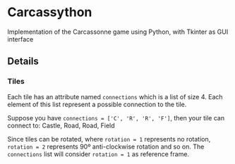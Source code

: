 # Carcassython
Implementation of the Carcassonne game using Python, with Tkinter as GUI interface 

## Details

### Tiles
Each tile has an attribute named `connections` which is a list of size 4. Each element of this list represent a possible connection to the tile.

Suppose you have `connections = ['C', 'R', 'R', 'F']`, then your tile can connect to: Castle, Road, Road, Field



Since tiles can be rotated, where `rotation = 1` represents no rotation, `rotation = 2` represents 90º anti-clockwise rotation and so on.
The `connections` list will consider `rotation = 1` as reference frame. 
